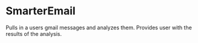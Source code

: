 # SmarterEmail

Pulls in a users gmail messages and analyzes them. Provides user with the results of the analysis.
